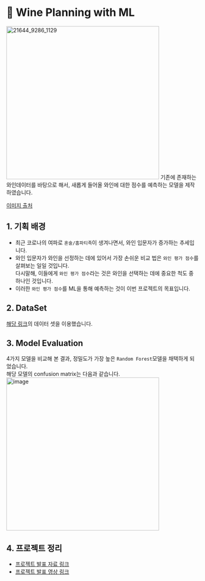 # 🍷 Wine Planning with ML
<img width="400" alt="21644_9286_1129" src="https://user-images.githubusercontent.com/75603262/133894972-dfdeccd2-bccf-4031-8285-12010c8d56d4.jpeg">
기존에 존재하는 와인데이터를 바탕으로 해서, 새롭게 들어올 와인에 대한 점수를 예측하는 모델을 제작하였습니다.  

[이미지 출처](http://www.travie.com/news/articleView.html?idxno=21644)

## 1. 기획 배경
- 최근 코로나의 여파로 `혼술/홈파티족`이 생겨나면서, 와인 입문자가 증가하는 추세입니다.
- 와인 입문자가 와인을 선정하는 데에 있어서 가장 손쉬운 비교 법은 `와인 평가 점수`를 살펴보는 일일 것입니다.  
  다시말해, 이들에게 `와인 평가 점수`라는 것은 와인을 선택하는 데에 중요한 척도 중 하나인 것입니다.
- 이러한 `와인 평가 점수`를 ML을 통해 예측하는 것이 이번 프로젝트의 목표입니다.

## 2. DataSet
[해당 링크](https://www.kaggle.com/rajyellow46/wine-quality)의 데이터 셋을 이용했습니다.  

## 3. Model Evaluation
4가지 모델을 비교해 본 결과, 정밀도가 가장 높은 `Random Forest`모델을 채택하게 되었습니다.  
해당 모델의 confusion matrix는 다음과 같습니다.  
<img width="400" alt="image" src="https://user-images.githubusercontent.com/75603262/124703810-ec8b3300-df2d-11eb-8fb6-f74c1a5d650a.png">

## 4. 프로젝트 정리
- [프로젝트 발표 자료 링크](https://github.com/hyewonsonn/Project2_Wine-planning/blob/main/AI_02_%E1%84%89%E1%85%A9%E1%86%AB%E1%84%92%E1%85%A8%E1%84%8B%E1%85%AF%E1%86%AB_Section2.pdf)
- [프로젝트 발표 영상 링크](https://youtu.be/bjk9DvrkOCg)
